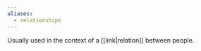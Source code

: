 ```yaml
---
aliases:
  - relationships
---
```


Usually used in the context of a [[link|relation]] between people.